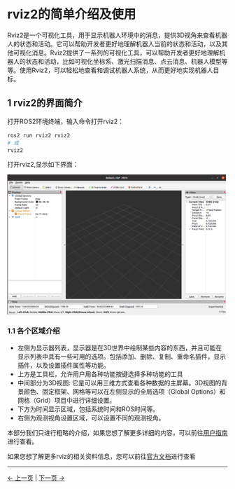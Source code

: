 # rviz2的简单介绍及使用

Rviz2是一个可视化工具，用于显示机器人环境中的消息，提供3D视角来查看机器人的状态和活动。它可以帮助开发者更好地理解机器人当前的状态和活动，以及其他可视化消息。Rviz2提供了一系列的可视化工具，可以帮助开发者更好地理解机器人的状态和活动，比如可视化坐标系、激光扫描消息、点云消息、机器人模型等等。使用Rviz2，可以轻松地查看和调试机器人系统，从而更好地实现机器人目标。

## 1 rviz2的界面简介

打开ROS2环境终端，输入命令打开rviz2：

```bash
ros2 run rviz2 rviz2
# 或
rviz2
```

打开rviz2,显示如下界面：

<img src =../../resources/11-ApplicationBaseROS/image/rviz-1.png
width ="500"  align = "center">

### 1.1 各个区域介绍

+ 左侧为显示器列表，显示器是在3D世界中绘制某些内容的东西，并且可能在显示列表中具有一些可用的选项。包括添加、删除、复制、重命名插件，显示插件，以及设置插件属性等功能。
+ 上方是工具栏，允许用户用各种功能按键选择多种功能的工具
+ 中间部分为3D视图: 它是可以用三维方式查看各种数据的主屏幕。3D视图的背景颜色、固定框架、网格等可以在左侧显示的全局选项（Global Options）和网格（Grid）项目中进行详细设置。
+ 下方为时间显示区域，包括系统时间和ROS时间等。
+ 右侧为观测视角设置区域，可以设置不同的观测视角。

本部分我们只进行粗略的介绍，如果您想了解更多详细的内容，可以前往[用户指南](http://wiki.ros.org/rviz/UserGuide)进行查看。

如果您想了解更多rviz的相关资料信息，您可以前往[官方文档](http://wiki.ros.org/rviz)进行查看

---

[← 上一页](11.2.2-ROS2_Basics.md) | [下一页 →](11.2.4-BasicFunction.md)

